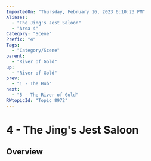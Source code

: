 ```yaml
---
ImportedOn: "Thursday, February 16, 2023 6:10:23 PM"
Aliases:
  - "The Jing's Jest Saloon"
  - "Area 4"
Category: "Scene"
Prefix: "4"
Tags:
  - "Category/Scene"
parent:
  - "River of Gold"
up:
  - "River of Gold"
prev:
  - "1 - The Hub"
next:
  - "5 - The River of Gold"
RWtopicId: "Topic_8972"
---
```

# 4 - The Jing's Jest Saloon
## Overview
